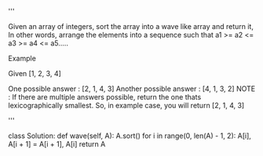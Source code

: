 '''

Given an array of integers, sort the array into a wave like array and return it,
In other words, arrange the elements into a sequence such that a1 >= a2 \<= a3 >= a4 \<= a5.....

Example

Given \[1, 2, 3, 4\]

One possible answer : \[2, 1, 4, 3\]
Another possible answer : \[4, 1, 3, 2\]
NOTE : If there are multiple answers possible, return the one thats lexicographically smallest.
So, in example case, you will return \[2, 1, 4, 3\]

'''

class Solution:
def wave(self, A):
A.sort()
for i in range(0, len(A) - 1, 2):
A\[i\], A\[i + 1\] = A\[i + 1\], A\[i\]
return A
